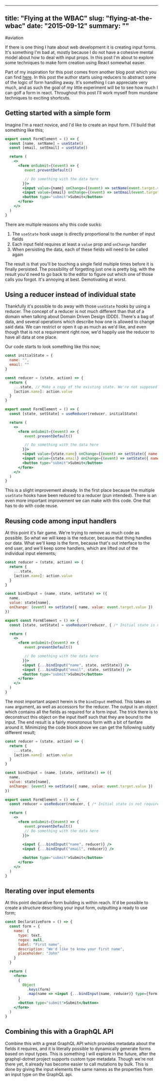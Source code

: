 
---
title: "Flying at the WBAC"
slug: "flying-at-the-wbac"
date: "2015-09-12"
summary: ""
---

#aviation

If there is one thing I hate about web development it is creating input forms. It's something I'm bad at, mostly because I do not have a cohesive mental model about how to deal with input props. In this post I'm about to explore some techniques to make form creation using React somewhat easier.


Part of my inspiration for this post comes from another blog post which you can find [here](https://www.digitalocean.com/community/tutorials/how-to-build-forms-in-react). In this post the author starts using reducers to abstract some of the logic of form handling away. It's something I can appreciate very much, and as such the goal of my little experiment will be to see how much I can golf a form in react. Throughout this post I'll work myself from mundane techniques to exciting shortcuts.

## Getting started with a simple form

Imagine I'm a react novice, and I'd like to create an input form. I'll build that something like this;

```jsx
export const FormElement = () => {
  const [name, setName] = useState()
  const [email, setEmail] = useState()

  return (
    <>
      <form onSubmit={(event) => {
         event.preventDefault()

         // Do something with the data here
        }}>
        <input value={name} onChange={(event) => setName(event.target.value)} />
        <input value={email} onChange={(event) => setEmail(event.target.value)} />
        <button type="submit">Submit</button>
      </form>
    </>
  )
}
```

There are multiple reasons why this code sucks:

1. The `useState` hook usage is directly proportional to the number of input fields
2. Each input field requires at least a `value` prop and `onChange` handler
3. When persisting the data, each of these fields will need to be called again

The result is that you'll be touching a single field multiple times before it is finally persisted. The possibility of forgetting just one is pretty big, with the result you'd need to go back to the editor to figure out which one of those calls you forgot. It's annoying at best. Demotivating at worst.

## Using a reducer instead of individual state
Thankfully it's possible to do away with those `useState` hooks by using a reducer. The concept of a reducer is not much different than that of a domain when talking about Domain Driven Design (DDD). There's a bag of data, and several operations which describe how one is allowed to change said data. We can restrict or open it up as much as we'd like, and even though that is not a requirement right now, we'd happily use the reducer to have all data at one place.

Our code starts to look something like this now;

```jsx
const initialState = {
  name: "",
  email: ""
}

const reducer = (state, action) => {
  return {
    ...state, // Make a copy of the existing state. We're not supposed to mutate variables directly.
    [action.name]: action.value
  }
}

export const FormElement = () => {
  const [state, setState] = useReducer(reducer, initialState)

  return (
    <>
      <form onSubmit={(event) => {
         event.preventDefault()

         // Do something with the data here
        }}>
        <input value={state.name} onChange={(event) => setState({ name: 'name', value: event.target.value})} />
        <input value={state.email} onChange={(event) => setState({ name: 'email', value: event.target.value})} />
        <button type="submit">Submit</button>
      </form>
    </>
  )
}
```

This is a slight improvement already. In the first place because the multiple `useState` hooks have been reduced to a reducer (pun intended). There is an even more important improvement we can make with this code. One that has to do with code reuse.

## Reusing code among input handlers

At this point it's fair game. We're trying to remove as much code as possible. So what we will keep is the reducer, because that thing handles our data. What we'll keep is the form, because that's out interface to the end user, and we'll keep some handlers, which are lifted out of the individual input elements;

```jsx
const reducer = (state, action) => {
  return {
    ...state,
    [action.name]: action.value
  }
}

const bindInput = (name, state, setState) => ({
  name,
  value: state[name],
  onChange: (event) => setState({ name, value: event.target.value })
})

export const FormElement = () => {
  const [state, setState] = useReducer(reducer, { /* Initial state is not required anymore */ })

  return (
    <>
      <form onSubmit={(event) => {
         event.preventDefault()

         // Do something with the data here
        }}>
        <input {...bindInput("name", state, setState)} />
        <input {...bindInput("email", state, setState)} />
        <button type="submit">Submit</button>
      </form>
    </>
  )
}
```

The most important aspect herein is the `bindInput` method. This takes an `name` argument, as well as accessors for the reducer. The output is an object which contains all the fields as required for a form input. The trick there is to deconstruct this object on the input itself such that they are bound to the input. The end result is a fairly monotonous form with a bit of fanfare around it. Minimizing the code block above we can get the following subtly different result;

```jsx
const reducer = (state, action) => {
  return {
    ...state,
    [action.name]: action.value
  }
}

const bindInput = (name, [state, setState]) => ({
  name,
  value: state[name],
  onChange: (event) => setState({ name, value: event.target.value })
})

export const FormElement = () => {
  const reducer = useReducer(reducer, { /* Initial state is not required anymore */ })

  return (
    <>
      <form onSubmit={(event) => {
         event.preventDefault()
         // Do something with the data here
        }}>
        
        <input {...bindInput("name", reducer)} />
        <input {...bindInput("email", reducer)} />

        <button type="submit">Submit</button>
      </form>
    </>
  )
}
```

## Iterating over input elements
At this point declarative form building is within reach. It'd be possible to create a structure describing your input form, outputting a ready to use form;

```jsx
const DeclarativeForm = () => {
  const form = {
    name: {
      type: text,
      regex: null,
      label: "First name",
      description: "We'd like to know your first name",
      placeholder: "John"
    }
  }

  return (
    <form>
      {
        Object
          .keys(form)
          .map(name => <input {...bindInput(name, reducer)} type={form[name].type} placeholder={form[name].placeholder} />)
      }
      <button type="submit">Submit</button>
    </form>
  )
}
```

## Combining this with a GraphQL API

Combine this with a great GraphQL API which provides metadata about the fields it requires, and it is literally possible to dynamically generate forms based on input types. This is something I will explore in the future, after the graphql-dotnet project supports custom type metadata. Though we're not there yet, it already has become easier to call mutations by bulk. This is done by giving the input elements the same names as the properties from an input type on the GraphQL api.

